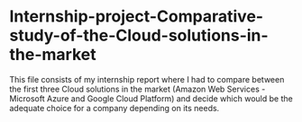 # Internship-project-Comparative-study-of-the-Cloud-solutions-in-the-market
This file consists of my internship report where I had to compare between the first three Cloud solutions in the market 
(Amazon Web Services - Microsoft Azure and Google Cloud Platform) and decide which would be the adequate choice for a 
company depending on its needs.
